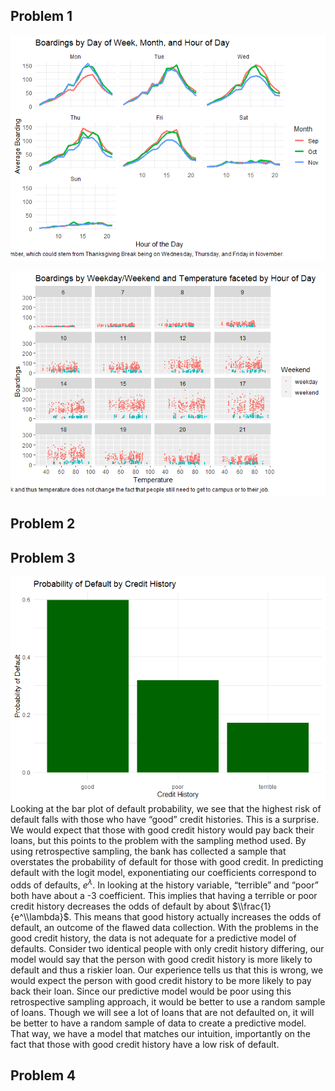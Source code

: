 Problem 1
---------

![](Homework2_files/figure-markdown_strict/unnamed-chunk-2-1.png)

![](Homework2_files/figure-markdown_strict/unnamed-chunk-3-1.png)

Problem 2
---------

Problem 3
---------

![](Homework2_files/figure-markdown_strict/unnamed-chunk-4-1.png)
Looking at the bar plot of default probability, we see that the highest
risk of default falls with those who have “good” credit histories. This
is a surprise. We would expect that those with good credit history would
pay back their loans, but this points to the problem with the sampling
method used. By using retrospective sampling, the bank has collected a
sample that overstates the probability of default for those with good
credit. In predicting default with the logit model, exponentiating our
coefficients correspond to odds of defaults, *e*<sup>*λ*</sup>. In
looking at the history variable, “terrible” and “poor” both have about a
-3 coefficient. This implies that having a terrible or poor credit
history decreases the odds of default by about $\\frac{1}{e^\\lambda}$.
This means that good history actually increases the odds of default, an
outcome of the flawed data collection. With the problems in the good
credit history, the data is not adequate for a predictive model of
defaults. Consider two identical people with only credit history
differing, our model would say that the person with good credit history
is more likely to default and thus a riskier loan. Our experience tells
us that this is wrong, we would expect the person with good credit
history to be more likely to pay back their loan. Since our predictive
model would be poor using this retrospective sampling approach, it would
be better to use a random sample of loans. Though we will see a lot of
loans that are not defaulted on, it will be better to have a random
sample of data to create a predictive model. That way, we have a model
that matches our intuition, importantly on the fact that those with good
credit history have a low risk of default.

Problem 4
---------

